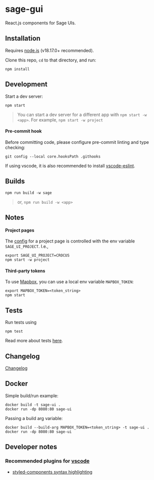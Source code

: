# sage-gui

React.js components for Sage UIs.


## Installation

Requires [node.js](https://nodejs.org) (v18.17.0+ recommended).

Clone this repo, `cd` to that directory, and run:

```
npm install
```


## Development

Start a dev server:
```
npm start
```

> You can start a dev server for a different app with `npm start -w <app>`.  For example, `npm start -w project`

#### Pre-commit hook

Before committing code, please configure pre-commit linting and type checking:

```
git config --local core.hooksPath .githooks
```

If using vscode, it is also recommended to install [vscode-eslint](https://marketplace.visualstudio.com/items?itemName=dbaeumer.vscode-eslint).


## Builds

```
npm run build -w sage
```
> or, `npm run build -w <app>`


## Notes

#### Project pages

The [config](./components/settings.ts) for a project page is controlled with the env variable `SAGE_UI_PROJECT`.  I.e.,

```
export SAGE_UI_PROJECT=CROCUS
npm start -w project
```

#### Third-party tokens

To use [Mapbox](https://www.mapbox.com/), you can use a local env variable `MAPBOX_TOKEN`:

```
export MAPBOX_TOKEN=<token_string>
npm start
```


## Tests

Run tests using
```
npm test
```

Read more about tests [here](/docs/ui-testing.md).


## Changelog

[Changelog](https://github.com/sagecontinuum/sage-gui/blob/main/CHANGELOG.md)


## Docker

Simple build/run example:

```
docker build -t sage-ui .
docker run -dp 8080:80 sage-ui
```

Passing a build arg variable:

```
docker build --build-arg MAPBOX_TOKEN=<token_string> -t sage-ui .
docker run -dp 8080:80 sage-ui
``````


## Developer notes

### Recommended plugins for [vscode](https://code.visualstudio.com)

- [styled-components syntax highlighting](https://marketplace.visualstudio.com/items?itemName=styled-components.vscode-styled-components)

